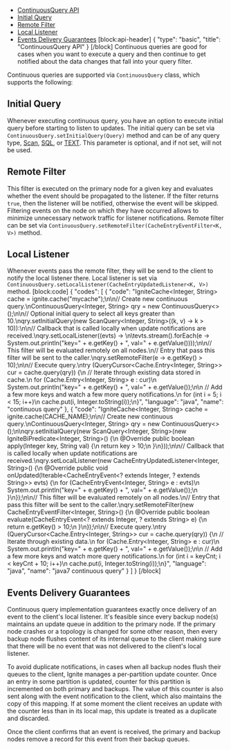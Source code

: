 * [ContinuousQuery API](#continuousquery-api)
 * [Initial Query](#section-initial-query)
 * [Remote Filter](#section-remote-filter)
 * [Local Listener](#section-local-listener)
* [Events Delivery Guarantees](#events-delivery-guarantees)
[block:api-header]
{
  "type": "basic",
  "title": "ContinuousQuery API"
}
[/block]
Continuous queries are good for cases when you want to execute a query and then continue to get notified about the data changes that fall into your query filter.

Continuous queries are supported via `ContinuousQuery` class, which supports the following:
## Initial Query
Whenever executing continuous query, you have an option to execute initial query before starting to listen to updates. The initial query can be set via `ContinuousQuery.setInitialQuery(Query)` method and can be of any query type, [Scan](/docs/cache-queries#scan-queries), [SQL](/docs/cache-queries#sql-queries), or [TEXT](/docs/cache-queries#text-queries). This parameter is optional, and if not set, will not be used.
## Remote Filter
This filter is executed on the primary node for a given key and evaluates whether the event should be propagated to the listener. If the filter returns `true`, then the listener will be notified, otherwise the event will be skipped. Filtering events on the node on which they have occurred allows to minimize unnecessary network traffic for listener notifications. Remote filter can be set via `ContinuousQuery.setRemoteFilter(CacheEntryEventFilter<K, V>)` method.
## Local Listener
Whenever events pass the remote filter, they will be send to the client to notify the local listener there. Local listener is set via `ContinuousQuery.setLocalListener(CacheEntryUpdatedListener<K, V>)` method.
[block:code]
{
  "codes": [
    {
      "code": "IgniteCache<Integer, String> cache = ignite.cache(\"mycache\");\n\n// Create new continuous query.\nContinuousQuery<Integer, String> qry = new ContinuousQuery<>();\n\n// Optional initial query to select all keys greater than 10.\nqry.setInitialQuery(new ScanQuery<Integer, String>((k, v) -> k > 10)):\n\n// Callback that is called locally when update notifications are received.\nqry.setLocalListener((evts) -> \n\tevts.stream().forEach(e -> System.out.println(\"key=\" + e.getKey() + \", val=\" + e.getValue())));\n\n// This filter will be evaluated remotely on all nodes.\n// Entry that pass this filter will be sent to the caller.\nqry.setRemoteFilter(e -> e.getKey() > 10);\n\n// Execute query.\ntry (QueryCursor<Cache.Entry<Integer, String>> cur = cache.query(qry)) {\n  // Iterate through existing data stored in cache.\n  for (Cache.Entry<Integer, String> e : cur)\n    System.out.println(\"key=\" + e.getKey() + \", val=\" + e.getValue());\n\n  // Add a few more keys and watch a few more query notifications.\n  for (int i = 5; i < 15; i++)\n    cache.put(i, Integer.toString(i));\n}",
      "language": "java",
      "name": "continuous query"
    },
    {
      "code": "IgniteCache<Integer, String> cache = ignite.cache(CACHE_NAME);\n\n// Create new continuous query.\nContinuousQuery<Integer, String> qry = new ContinuousQuery<>();\n\nqry.setInitialQuery(new ScanQuery<Integer, String>(new IgniteBiPredicate<Integer, String>() {\n  @Override public boolean apply(Integer key, String val) {\n    return key > 10;\n  }\n}));\n\n// Callback that is called locally when update notifications are received.\nqry.setLocalListener(new CacheEntryUpdatedListener<Integer, String>() {\n  @Override public void onUpdated(Iterable<CacheEntryEvent<? extends Integer, ? extends String>> evts) {\n    for (CacheEntryEvent<Integer, String> e : evts)\n      System.out.println(\"key=\" + e.getKey() + \", val=\" + e.getValue());\n  }\n});\n\n// This filter will be evaluated remotely on all nodes.\n// Entry that pass this filter will be sent to the caller.\nqry.setRemoteFilter(new CacheEntryEventFilter<Integer, String>() {\n  @Override public boolean evaluate(CacheEntryEvent<? extends Integer, ? extends String> e) {\n    return e.getKey() > 10;\n  }\n});\n\n// Execute query.\ntry (QueryCursor<Cache.Entry<Integer, String>> cur = cache.query(qry)) {\n  // Iterate through existing data.\n  for (Cache.Entry<Integer, String> e : cur)\n    System.out.println(\"key=\" + e.getKey() + \", val=\" + e.getValue());\n\n  // Add a few more keys and watch more query notifications.\n  for (int i = keyCnt; i < keyCnt + 10; i++)\n    cache.put(i, Integer.toString(i));\n}",
      "language": "java",
      "name": "java7 continuous query"
    }
  ]
}
[/block]
## Events Delivery Guarantees
Continuous query implementation guarantees exactly once delivery of an event to the client's local listener.
It's feasible since every backup node(s) maintains an update queue in addition to the primary node. If the primary node crashes or a topology is changed for some other reason, then every backup node flushes content of its internal queue to the client making sure that there will be no event that was not delivered to the client's local listener. 

To avoid duplicate notifications, in cases when all backup nodes flush their queues to the client, Ignite manages a per-partition update counter. Once an entry in some partition is updated, counter for this partition is incremented on both primary and backups. The value of this counter is also sent along with the event notification to the client, which also maintains the copy of this mapping. If at some moment the client receives an update with the counter less than in its local map, this update is treated as a duplicate and discarded.

Once the client confirms that an event is received, the primary and backup nodes remove a record for this event from their backup queues.